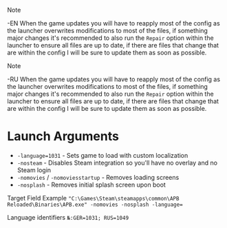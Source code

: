 >[!NOTE]
> -EN
> When the game updates you will have to reapply most of the config as the launcher overwrites modifications to most of the files, if something major changes it's recommended to also run the `Repair` option within the launcher to ensure all files are up to date, if there are files that change that are within the config I will be sure to update them as soon as possible.

>[!NOTE]
> -RU
> When the game updates you will have to reapply most of the config as the launcher overwrites modifications to most of the files, if something major changes it's recommended to also run the `Repair` option within the launcher to ensure all files are up to date, if there are files that change that are within the config I will be sure to update them as soon as possible.

# Launch Arguments

- `-language=1031`                  - Sets game to load with custom localization
- `-nosteam`                        - Disables Steam integration so you'll have no overlay and no Steam login
- `-nomovies` / `-nomoviesstartup`  - Removes loading screens
- `-nosplash`                       - Removes initial splash screen upon boot

Target Field Example
`"C:\Games\Steam\steamapps\common\APB Reloaded\Binaries\APB.exe" -nomovies -nosplash -language=`

Language identifiers
`№:GER=1031; RUS=1049`
